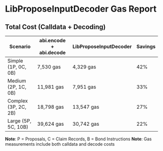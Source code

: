 # LibProposeInputDecoder Gas Report

## Total Cost (Calldata + Decoding)

| Scenario             | abi.encode + abi.decode | LibProposeInputDecoder | Savings |
| -------------------- | ----------------------- | ---------------------- | ------- |
| Simple (1P, 0C, 0B)  | 7,530 gas               | 4,329 gas              | 42%     |
| Medium (2P, 1C, 0B)  | 11,981 gas              | 7,951 gas              | 33%     |
| Complex (3P, 2C, 2B) | 18,798 gas              | 13,547 gas             | 27%     |
| Large (5P, 5C, 10B)  | 39,624 gas              | 30,742 gas             | 22%     |

**Note**: P = Proposals, C = Claim Records, B = Bond Instructions
**Note**: Gas measurements include both calldata and decode costs
